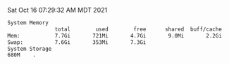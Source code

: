 Sat Oct 16 07:29:32 AM MDT 2021
```bash
System Memory
               total        used        free      shared  buff/cache   available
Mem:           7.7Gi       721Mi       4.7Gi       9.0Mi       2.2Gi       6.6Gi
Swap:          7.6Gi       353Mi       7.3Gi
System Storage
680M	.
```
